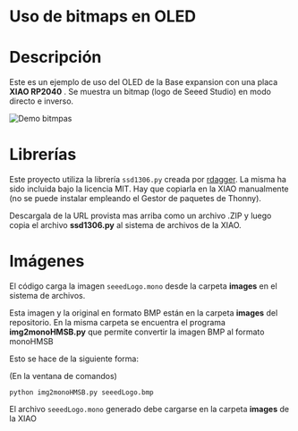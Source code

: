 # Uso de bitmaps en OLED

# Descripción
Este es un ejemplo de uso del OLED de la Base expansion con una placa **XIAO RP2040** . Se muestra un bitmap (logo de Seeed Studio) en modo directo e inverso.

![Demo bitmpas](images/RP2040Bitmaps.jpeg)


# Librerías
Este proyecto utiliza la librería `ssd1306.py` creada por [rdagger](https://github.com/rdagger/micropython-ssd1306). La misma ha sido incluida bajo la licencia MIT.
Hay que copiarla en la XIAO manualmente (no se puede instalar empleando el Gestor de paquetes de Thonny).

Descargala de la URL provista mas arriba como un archivo .ZIP y luego copia el archivo **ssd1306.py** al sistema de archivos de la XIAO.


# Imágenes
El código carga la imagen `seeedLogo.mono` desde la carpeta **images** en el sistema de archivos.

Esta imagen y la original en formato BMP están en la carpeta **images** del repositorio. En la misma carpeta se encuentra el programa **img2monoHMSB.py** que permite convertir la imagen BMP al formato monoHMSB

Esto se hace de la siguiente forma:

(En la ventana de comandos)

```
python img2monoHMSB.py seeedLogo.bmp
```

El archivo `seeedLogo.mono` generado debe cargarse en la carpeta **images** de la XIAO

